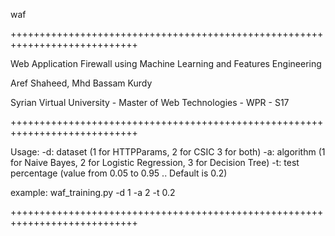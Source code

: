 waf


++++++++++++++++++++++++++++++++++++++++++++++++++++++++++++++++++++++++++++

Web Application Firewall using Machine Learning and Features Engineering

Aref Shaheed, Mhd Bassam Kurdy

Syrian Virtual University - Master of Web Technologies - WPR - S17

++++++++++++++++++++++++++++++++++++++++++++++++++++++++++++++++++++++++++++

Usage: 
  -d: dataset (1 for HTTPParams, 2 for CSIC 3 for both) 
  -a: algorithm (1 for Naive Bayes, 2 for Logistic Regression, 3 for Decision Tree)
  -t: test percentage (value from 0.05 to 0.95 .. Default is 0.2)


example: waf_training.py -d 1 -a 2 -t 0.2

++++++++++++++++++++++++++++++++++++++++++++++++++++++++++++++++++++++++++++
